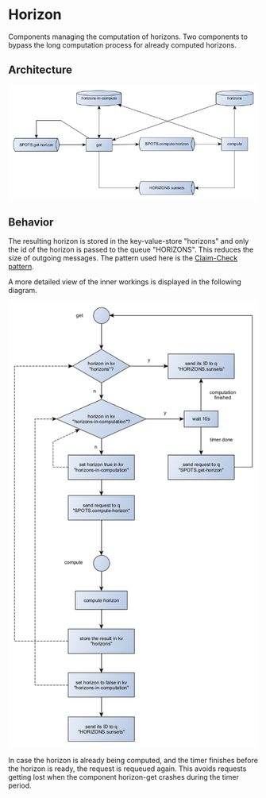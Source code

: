 # Horizon

Components managing the computation of horizons.
Two components to bypass the long computation process for already computed horizons.

## Architecture

![arch](../Diagrams/architecture-horizon.png)

## Behavior

The resulting horizon is stored in the key-value-store "horizons" and only the id of the horizon is passed to the queue "HORIZONS".
This reduces the size of outgoing messages.
The pattern used here is the [Claim-Check pattern](https://www.enterpriseintegrationpatterns.com/patterns/messaging/StoreInLibrary.html).

A more detailed view of the inner workings is displayed in the following diagram.

![flow](../Diagrams/horizon-flow.png)

In case the horizon is already being computed, and the timer finishes before the horizon is ready, the request is requeued again.
This avoids requests getting lost when the component horizon-get crashes during the timer period.
